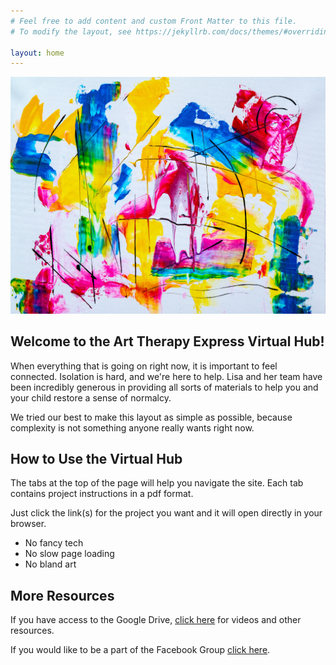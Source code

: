 ```yaml
---
# Feel free to add content and custom Front Matter to this file.
# To modify the layout, see https://jekyllrb.com/docs/themes/#overriding-theme-defaults

layout: home
---
```

![image alt ><](/splash.jpg)

## Welcome to the Art Therapy Express Virtual Hub!
When everything that is going on right now, it is important to feel connected. Isolation is hard, and we're here to help. Lisa and her team have been incredibly generous in providing all sorts of materials to help you and your child restore a sense of normalcy.

We tried our best to make this layout as simple as possible, because complexity is not something anyone really wants right now.

## How to Use the Virtual Hub
The tabs at the top of the page will help you navigate the site. Each tab contains project instructions in a pdf format.

Just click the link(s) for the project you want and it will open directly in your browser.

 - No fancy tech
 - No slow page loading
 - No bland art
 
## More Resources
 
 If you have access to the Google Drive, [click here](https://drive.google.com/drive/u/0/folders/0AJnItTKYBTmwUk9PVA) for videos and other resources.
 
 If you would like to be a part of the Facebook Group [click here](facebook.com).
 